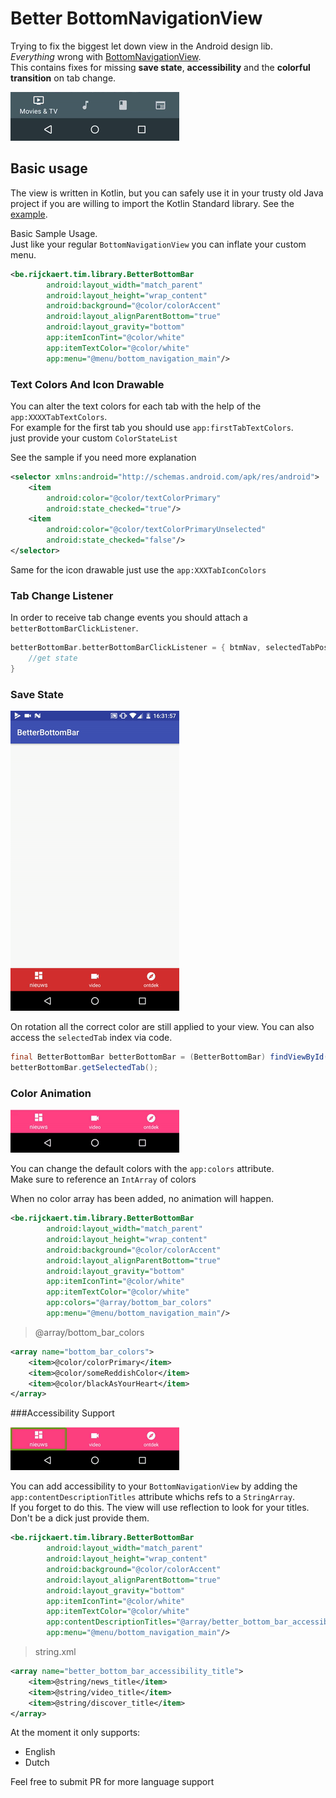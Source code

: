 # Better BottomNavigationView

Trying to fix the biggest let down view in the Android design lib.  
_Everything_ wrong with [BottomNavigationView](https://developer.android.com/reference/android/support/design/widget/BottomNavigationView.html).  
This contains fixes for missing **save state**, **accessibility** and the **colorful transition** on tab change.

<img src="img/bottombar_material_io.gif"></img>

## Basic usage

The view is written in Kotlin, but you can safely use it in your trusty old Java project if you are willing to import the Kotlin Standard library.
See the [example](https://github.com/timrijckaert/BetterBottomBar/blob/master/app/src/main/kotlin/be/rijckaert/tim/betterbottombar/MainActivity.java).

Basic Sample Usage.  
Just like your regular `BottomNavigationView` you can inflate your custom menu.

```xml
<be.rijckaert.tim.library.BetterBottomBar
        android:layout_width="match_parent"
        android:layout_height="wrap_content"
        android:background="@color/colorAccent"
        android:layout_alignParentBottom="true"
        android:layout_gravity="bottom"
        app:itemIconTint="@color/white"
        app:itemTextColor="@color/white"
        app:menu="@menu/bottom_navigation_main"/>
```

### Text Colors And Icon Drawable

You can alter the text colors for each tab with the help of the `app:XXXXTabTextColors`.   
For example for the first tab you should use `app:firstTabTextColors`.  
just provide your custom `ColorStateList`

See the sample if you need more explanation

```xml
<selector xmlns:android="http://schemas.android.com/apk/res/android">
    <item
        android:color="@color/textColorPrimary"
        android:state_checked="true"/>
    <item
        android:color="@color/textColorPrimaryUnselected"
        android:state_checked="false"/>
</selector>
```

Same for the icon drawable just use the `app:XXXTabIconColors`

### Tab Change Listener

In order to receive tab change events you should attach a `betterBottomBarClickListener`.

```kotlin
betterBottomBar.betterBottomBarClickListener = { btmNav, selectedTabPos ->
    //get state
}
```

### Save State

<img src="img/save_state.gif"></img>

On rotation all the correct color are still applied to your view.
You can also access the `selectedTab` index via code.

```java
final BetterBottomBar betterBottomBar = (BetterBottomBar) findViewById(R.id.bottom_navigation);
betterBottomBar.getSelectedTab();
```

### Color Animation

<img src="img/sample.gif"></img>

You can change the default colors with the `app:colors` attribute.  
Make sure to reference an `IntArray` of colors

When no color array has been added, no animation will happen.

```xml
<be.rijckaert.tim.library.BetterBottomBar
        android:layout_width="match_parent"
        android:layout_height="wrap_content"
        android:background="@color/colorAccent"
        android:layout_alignParentBottom="true"
        android:layout_gravity="bottom"
        app:itemIconTint="@color/white"
        app:itemTextColor="@color/white"
        app:colors="@array/bottom_bar_colors"
        app:menu="@menu/bottom_navigation_main"/>
```

>@array/bottom_bar_colors

```xml
<array name="bottom_bar_colors">
    <item>@color/colorPrimary</item>
    <item>@color/someReddishColor</item>
    <item>@color/blackAsYourHeart</item>
</array>
```

###Accessibility Support

<img src="img/accessibility.gif"></img>

You can add accessibility to your `BottomNavigationView` by adding the `app:contentDescriptionTitles` attribute whichs refs to a `StringArray`.  
If you forget to do this. The view will use reflection to look for your titles.  
Don't be a dick just provide them.

```xml
<be.rijckaert.tim.library.BetterBottomBar
        android:layout_width="match_parent"
        android:layout_height="wrap_content"
        android:background="@color/colorAccent"
        android:layout_alignParentBottom="true"
        android:layout_gravity="bottom"
        app:itemIconTint="@color/white"
        app:itemTextColor="@color/white"
        app:contentDescriptionTitles="@array/better_bottom_bar_accessibility_title"
        app:menu="@menu/bottom_navigation_main"/>
```

> string.xml

```xml
<array name="better_bottom_bar_accessibility_title">
    <item>@string/news_title</item>
    <item>@string/video_title</item>
    <item>@string/discover_title</item>
</array>
```

At the moment it only supports:
 * English
 * Dutch

Feel free to submit PR for more language support